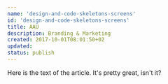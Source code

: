 ```yaml
---
name: 'design-and-code-skeletons-screens'
id: 'design-and-code-skeletons-screens'
title: AAU
description: Branding & Marketing
created: 2017-10-01T08:01:50+02
updated:
status: publish
---
```


Here is the text of the article.  It's pretty great, isn't it?